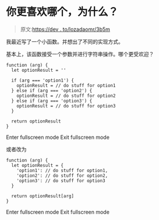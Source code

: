 # 你更喜欢哪个，为什么？

> 原文:[https://dev . to/lozadaomr/3b5m](https://dev.to/lozadaomr/which-would-you-prefer-and-why-3b5m)

我最近写了一个小函数。并想出了不同的实现方式。

基本上，该函数接受一个参数并进行字符串操作。哪个更受欢迎？

```
function (arg) {
  let optionResult = ''

  if (arg === 'option1') {
    optionResult = // do stuff for option1
  } else if (arg === 'option2') {
    optionResult = // do stuff for option2
  } else if (arg === 'option3') {
    optionResult = // do stuff for option3
  }

  return optionResult
} 
```

Enter fullscreen mode Exit fullscreen mode

或者改为

```
function (arg) {
  let optionResult = {
    'option1': // do stuff for option1,
    'option2': // do stuff for option2,
    'option3': // do stuff for option3
  }

  return optionResult[arg]
} 
```

Enter fullscreen mode Exit fullscreen mode